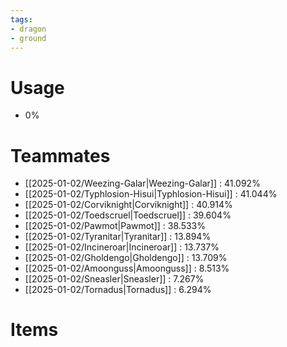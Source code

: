 ```yaml
---
tags:
- dragon
- ground
---
```

# Usage
- 0%
# Teammates
- [[2025-01-02/Weezing-Galar|Weezing-Galar]] : 41.092%
- [[2025-01-02/Typhlosion-Hisui|Typhlosion-Hisui]] : 41.044%
- [[2025-01-02/Corviknight|Corviknight]] : 40.914%
- [[2025-01-02/Toedscruel|Toedscruel]] : 39.604%
- [[2025-01-02/Pawmot|Pawmot]] : 38.533%
- [[2025-01-02/Tyranitar|Tyranitar]] : 13.894%
- [[2025-01-02/Incineroar|Incineroar]] : 13.737%
- [[2025-01-02/Gholdengo|Gholdengo]] : 13.709%
- [[2025-01-02/Amoonguss|Amoonguss]] : 8.513%
- [[2025-01-02/Sneasler|Sneasler]] : 7.267%
- [[2025-01-02/Tornadus|Tornadus]] : 6.294%
# Items